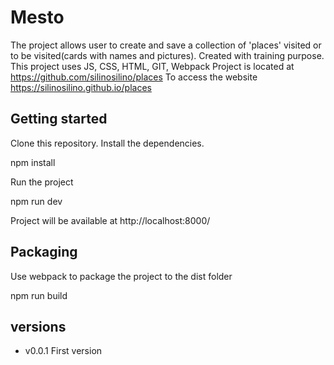 # Mesto

The project allows user to create and save a collection of 'places' visited or to be visited(cards with names and pictures). Created with training purpose. 
This project uses JS, CSS, HTML, GIT, Webpack
Project is located at https://github.com/silinosilino/places
To access the website https://silinosilino.github.io/places

## Getting started 
Clone this repository.
Install the dependencies.

npm install

Run the project

npm run dev

Project will be available at http://localhost:8000/

## Packaging
Use webpack to package the project to the dist folder

npm run build


## versions
* v0.0.1 First version 
